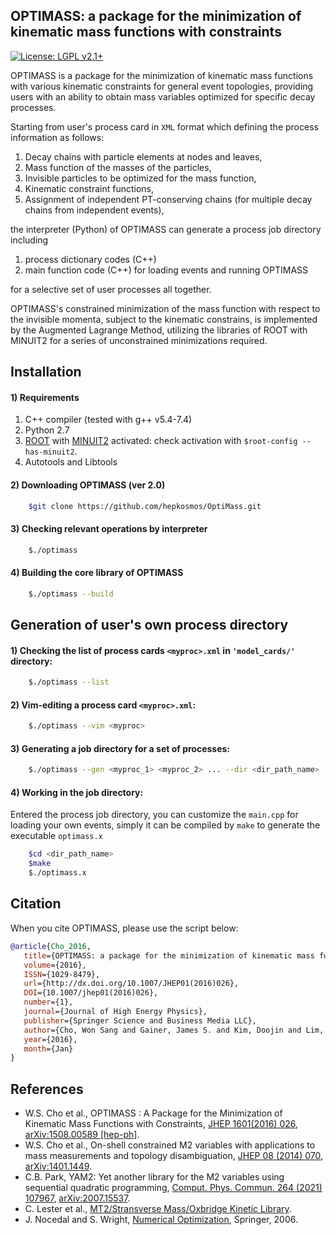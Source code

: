 ## OPTIMASS: a package for the minimization of kinematic mass functions with constraints
[![License: LGPL v2.1+](https://img.shields.io/badge/License-LGPL%20v2.1+-blue.svg)](https://www.gnu.org/licenses/lgpl.html)

OPTIMASS is a package for the minimization of kinematic mass functions with various kinematic constraints for 
general event topologies, providing users with an ability to obtain mass variables optimized for specific decay processes.

Starting from user's process card in `XML` format
which defining the process information as follows:

   1. Decay chains with particle elements at nodes and leaves,
   2. Mass function of the masses of the particles,
   3. Invisible particles to be optimized for the mass function,
   4. Kinematic constraint functions, 
   5. Assignment of independent PT-conserving chains 
   (for multiple decay chains from independent events),

the interpreter (Python) of OPTIMASS can generate a process job directory including 

1. process dictionary codes (C++)
2. main function code (C++) for loading events and running OPTIMASS

for a selective set of user processes all together.

OPTIMASS's constrained minimization of the mass function with respect to the invisible momenta, subject to the kinematic constrains, is implemented by the Augmented Lagrange Method, utilizing the libraries of ROOT with MINUIT2 for a series of unconstrained minimizations required.



## Installation 

#### 1) Requirements

1. C++ compiler (tested with g++ v5.4-7.4) 
2. Python 2.7
3. [ROOT](https://root.cern.ch) with [MINUIT2](https://seal.web.cern.ch/seal/MathLibs/Minuit2/html/) activated: check activation with `$root-config --has-minuit2`.
4. Autotools and Libtools


#### 2) Downloading OPTIMASS (ver 2.0)
```bash
    $git clone https://github.com/hepkosmos/OptiMass.git
```

#### 3) Checking relevant operations by interpreter
```bash
    $./optimass
```

#### 4) Building the core library of OPTIMASS
```bash
    $./optimass --build
```


## Generation of user's own process directory

#### 1) Checking the list of process cards `<myproc>.xml` in `'model_cards/'` directory:
```bash
    $./optimass --list
```

#### 2) Vim-editing a process card `<myproc>.xml`:
```bash
    $./optimass --vim <myproc>
```

#### 3) Generating a job directory for a set of processes:
```bash
    $./optimass --gen <myproc_1> <myproc_2> ... --dir <dir_path_name>
```

#### 4) Working in the job directory:
Entered the process job directory, you can customize the `main.cpp` for loading your own events, 
simply it can be compiled by `make` to generate the executable `optimass.x` 
```bash
    $cd <dir_path_name> 
    $make
    $./optimass.x
```

## Citation

When you cite OPTIMASS, please use the script below:

``` bibtex
@article{Cho_2016,
   title={OPTIMASS: a package for the minimization of kinematic mass functions with constraints},
   volume={2016},
   ISSN={1029-8479},
   url={http://dx.doi.org/10.1007/JHEP01(2016)026},
   DOI={10.1007/jhep01(2016)026},
   number={1},
   journal={Journal of High Energy Physics},
   publisher={Springer Science and Business Media LLC},
   author={Cho, Won Sang and Gainer, James S. and Kim, Doojin and Lim, Sung Hak and Matchev, Konstantin T. and Moortgat, Filip and Pape, Luc and Park, Myeonghun},
   year={2016},
   month={Jan}
}
```

## References

* W.S. Cho et al., OPTIMASS : A Package for the Minimization of Kinematic Mass Functions with Constraints, [JHEP 1601(2016) 026](https://link.springer.com/article/10.1007%2FJHEP01%282016%29026), [arXiv:1508.00589 [hep-ph]](https://arxiv.org/abs/1508.00589v2).
* W.S. Cho et al., On-shell constrained M2​ variables with applications to mass measurements and topology disambiguation, [JHEP 08 (2014) 070](https://doi.org/10.1007/JHEP08(2014)070), [arXiv:1401.1449](https://arxiv.org/abs/1401.1449v2).
* C.B. Park, YAM2: Yet another library for the M2 variables using sequential quadratic programming, [Comput. Phys. Commun. 264 (2021) 107967](https://doi.org/10.1016/j.cpc.2021.107967), [arXiv:2007.15537](https://arxiv.org/abs/2007.15537).
* C. Lester et al., [MT2/Stransverse Mass/Oxbridge Kinetic Library](https://www.hep.phy.cam.ac.uk/~lester/mt2/).
* J. Nocedal and S. Wright, [Numerical Optimization](https://link.springer.com/book/10.1007/978-0-387-40065-5), Springer, 2006.
